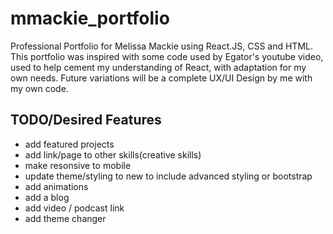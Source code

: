 # mmackie_portfolio
Professional Portfolio for Melissa Mackie using React.JS, CSS and HTML. This portfolio was inspired with some code used by Egator's youtube video, used to help cement my understanding of React, with adaptation for my own needs. Future variations will be a complete UX/UI Design by me with my own code.


## TODO/Desired Features
* add featured projects
* add link/page to other skills(creative skills)
* make resonsive to mobile
* update theme/styling to new to include advanced styling or bootstrap
* add animations
* add a blog
* add video / podcast link
* add theme changer


